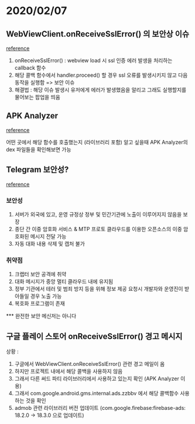 # 2020/02/07

## WebViewClient.onReceiveSslError() 의 보안상 이슈

[reference](http://theeye.pe.kr/archives/2721)

1. onReceiveSslError() : webview load 시 ssl 인증 에러 발생을 처리하는 callback 함수
2. 해당 콜백 함수에서 handler.proceed() 할 경우 ssl 오류를 발생시키지 않고 다음 동작을 실행함 => 보안 이슈
3. 해결법 : 해당 이슈 발생시 유저에게 에러가 발생했음을 알리고 그래도 실행할지를 물어보는 팝업을 띄움 

## APK Analyzer 
[reference](https://developer.android.com/studio/build/apk-analyzer?hl=ko)

어떤 곳에서 해당 함수를 호출했는지 (라이브러리 포함) 알고 싶을때 APK Analyzer의 dex 파일들을 확인해보면 가능

## Telegram 보안성?
[reference](http://road3.kr/?p=6383&cat=148)

### 보안성
1. 서버가 외국에 있고, 운영 규정상 정부 및 민간기관에 노출이 이루어지지 않음을 보장
2. 종단 간 이중 암호화 서비스 & MTP 프로토 클라우드를 이용한 오픈소스의 이중 암호화된 메시지 전달 가능
3. 자동 대화 내용 삭제 및 캡처 불가

### 취약점
1. 크랩터 보안 공격에 취약
2. 대화 메시지가 중앙 멀티 클라우드 내에 유지됨
3. 정부 기관에서 테러 및 범죄 방지 등을 위해 정보 제공 요청시 개발자와 운영진이 받아들일 경우 노출 가능
4. 복호화 프로그램이 존재

*** 완전한 보안 메신저는 아니다

## 구글 플레이 스토어 onReceiveSslError() 경고 메시지
상황 : 
1. 구글에서 WebViewClient.onReceiveSslError() 관련 경고 메일이 옴
2. 하지만 프로젝트 내에서 해당 콜백을 사용하지 않음
3. 그래서 다른 써드 파티 라이브러리에서 사용하고 있는지 확인 (APK Analyzer 이용)
4. 그래서 com.google.android.gms.internal.ads.zzbbv 에서 해당 콜백함수 사용하는 것을 확인
5. admob 관련 라이브러리 버전 업데이트 (com.google.firebase:firebase-ads: 18.2.0 -> 18.3.0 으로 업데이트)
